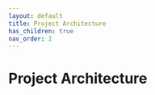```yaml
---
layout: default
title: Project Architecture
has_children: true
nav_order: 2
---
```


# Project Architecture